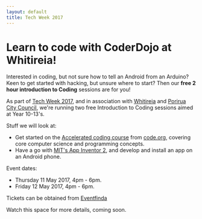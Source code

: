 ```yaml
---
layout: default
title: Tech Week 2017
---
```


# Learn to code with CoderDojo at Whitireia!  

Interested in coding, but not sure how to tell an Android from an Arduino? Keen to get started with hacking, but unsure where to start? Then our **free 2 hour introduction to Coding** sessions are for you!

As part of [Tech Week 2017](http://techweek.co.nz/), and in association with [Whitireia](http://www.whitireia.ac.nz/Pages/home.aspx) and [Porirua City Council](http://pcc.govt.nz/), we're running two free Introduction to Coding sessions aimed at Year 10-13's.

Stuff we will look at:

- Get started on the [Accelerated coding course](https://studio.code.org/s/20-hour) from [code.org](https://code.org), covering core computer science and programming concepts.
- Have a go with [MIT's App Inventor 2](http://appinventor.mit.edu/explore/ai2/beginner-videos.html), and develop and install an app on an Android phone.

Event dates:

- Thursday 11 May 2017, 4pm - 6pm.
- Friday 12 May 2017, 4pm - 6pm.

Tickets can be obtained from [Eventfinda](https://www.eventfinda.co.nz/2017/introduction-to-coding-with-coderdojo-at-whitireia/porirua-mana)

Watch this space for more details, coming soon.
